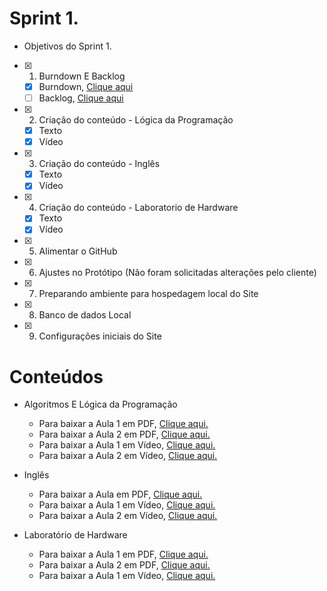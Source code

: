 # Sprint 1.
 * Objetivos do Sprint 1.
- [x] 1. Burndown E Backlog
   - [x] Burndown, [Clique aqui]()
   - [ ] Backlog, [Clique aqui]()
- [x] 2. Criação do conteúdo - Lógica da Programação
   * [x] Texto
   * [x] Vídeo
- [x] 3. Criação do conteúdo - Inglês
   * [x] Texto
   * [x] Vídeo
- [x] 4. Criação do conteúdo - Laboratorio de Hardware
   * [x] Texto
   * [x] Vídeo
   
- [x] 5. Alimentar o GitHub
- [x] 6. Ajustes no Protótipo (Não foram solicitadas alterações pelo cliente)
- [x] 7. Preparando ambiente para hospedagem local do Site
- [x] 8. Banco de dados Local
- [x] 9. Configurações iniciais do Site

# Conteúdos 

* Algoritmos E Lógica da Programação
   * Para baixar a Aula 1 em PDF,  [Clique aqui.](https://raw.githubusercontent.com/HarielThums/ProjetoIntegrador01/main/Sprint1/Conte%C3%BAdos/Algoritmos%20e%20l%C3%B3gica%20da%20programa%C3%A7%C3%A3o/Algoritmos%20e%20L%C3%B3gica%20de%20Programa%C3%A7%C3%A3o.docx)
   * Para baixar a Aula 2 em PDF,  [Clique aqui.](https://raw.githubusercontent.com/HarielThums/ProjetoIntegrador01/main/Sprint1/Conte%C3%BAdos/Algoritmos%20e%20l%C3%B3gica%20da%20programa%C3%A7%C3%A3o/Algoritmos%20e%20L%C3%B3gica%20de%20programa%C3%A7%C3%A3o02.docx)
   * Para baixar a Aula 1 em Vídeo, [Clique aqui.](https://raw.githubusercontent.com/HarielThums/ProjetoIntegrador01/main/Sprint1/Conte%C3%BAdos/Algoritmos%20e%20l%C3%B3gica%20da%20programa%C3%A7%C3%A3o/aula%201.rar)
   * Para baixar a Aula 2 em Vídeo, [Clique aqui.](https://raw.githubusercontent.com/HarielThums/ProjetoIntegrador01/main/Sprint1/Conte%C3%BAdos/Algoritmos%20e%20l%C3%B3gica%20da%20programa%C3%A7%C3%A3o/aula%202.rar)

* Inglês 
   * Para baixar a Aula em PDF, [Clique aqui.](https://raw.githubusercontent.com/HarielThums/ProjetoIntegrador01/main/Sprint1/Conte%C3%BAdos/Ingles/Ingles.pdf)
   * Para baixar a Aula 1 em Vídeo, [Clique aqui.](https://raw.githubusercontent.com/HarielThums/ProjetoIntegrador01/main/Sprint1/Conte%C3%BAdos/Ingles/Ingl%C3%AA-%20Part01_Cumprimentos.rar)
   * Para baixar a Aula 2 em Vídeo, [Clique aqui.](https://raw.githubusercontent.com/HarielThums/ProjetoIntegrador01/main/Sprint1/Conte%C3%BAdos/Ingles/aula%202%20.rar)

* Laboratório de Hardware
   * Para baixar a Aula 1 em PDF, [Clique aqui.](https://raw.githubusercontent.com/HarielThums/ProjetoIntegrador01/main/Sprint1/Conte%C3%BAdos/Lab%20de%20Hardware/1.Laboratorio%20de%20Hardware.docx)
   * Para baixar a Aula 2 em PDF, [Clique aqui.](https://raw.githubusercontent.com/HarielThums/ProjetoIntegrador01/main/Sprint1/Conte%C3%BAdos/Lab%20de%20Hardware/2.Laboratorio%20de%20Hardware.docx)
   * Para baixar a Aula 1 em Vídeo, [Clique aqui.](https://raw.githubusercontent.com/HarielThums/ProjetoIntegrador01/main/Sprint1/Conte%C3%BAdos/Lab%20de%20Hardware/aula%201.rar)